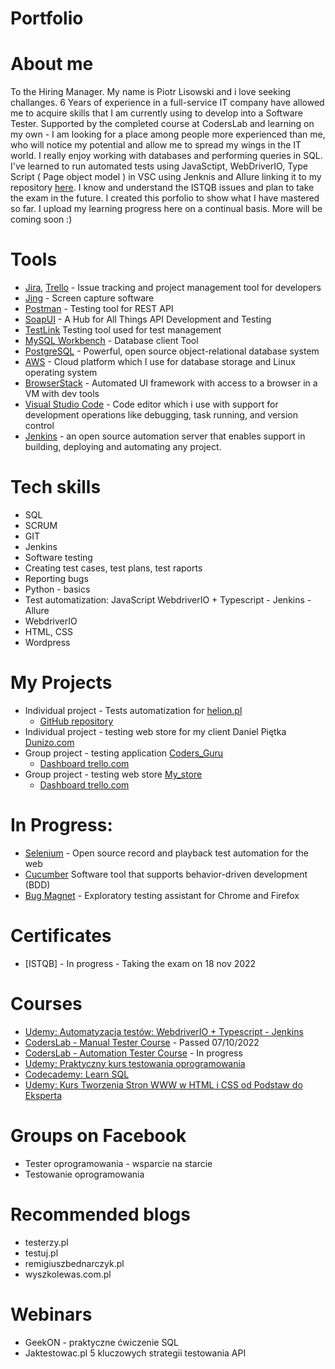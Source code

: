 # Portfolio
# About me
To the Hiring Manager. My name is Piotr Lisowski and i love seeking challanges. 6 Years of experience in a full-service IT company have allowed me to acquire skills that I am currently using to develop into a Software Tester. Supported by the completed course at CodersLab and learning on my own - I am looking for a place among people more experienced than me, who will notice my potential and allow me to spread my wings in the IT world. I really enjoy working with databases and performing queries in SQL. I've learned to run automated tests using JavaSctipt, WebDriverIO, Type Script ( Page object model ) in VSC using Jenknis and Allure linking it to my repository [here](https://github.com/PiotrLisowski88/Testy-Automatyczne-Helion). I know and understand the ISTQB issues and plan to take the exam in the future. I created this porfolio to show what I have mastered so far. I upload my learning progress here on a continual basis. More will be coming soon :) 
# Tools
  - [Jira](https://www.atlassian.com/software/jira0), [Trello](https://trello.com/) - Issue tracking and project management tool for developers
  - [Jing](https://www.techsmith.com/jing-tool.html) - Screen capture software
  - [Postman](https://www.postman.com/) - Testing tool for REST API
  - [SoapUI](https://www.soapui.org/downloads/latest-release/) - A Hub for All Things API Development and Testing
  - [TestLink](https://testlink.org/) Testing tool used for test management
  - [MySQL Workbench](https://dev.mysql.com/downloads/workbench/) - Database client Tool
  - [PostgreSQL](https://www.postgresql.org/download/) - Powerful, open source object-relational database system
  - [AWS](https://aws.amazon.com/) - Cloud platform which I use for database storage and Linux operating system
  - [BrowserStack](https://www.browserstack.com/) - Automated UI framework with access to a browser in a VM with dev tools
  - [Visual Studio Code](https://code.visualstudio.com/) - Code editor which i use with support for development operations like debugging, task running, and version control
  - [Jenkins](https://www.jenkins.io/) - an open source automation server that enables support in building, deploying and automating any project.
# Tech skills
  - SQL
  - SCRUM
  - GIT
  - Jenkins
  - Software testing
  - Creating test cases, test plans, test raports
  - Reporting bugs
  - Python - basics
  - Test automatization: JavaScript WebdriverIO + Typescript - Jenkins - Allure
  - WebdriverIO
  - HTML, CSS
  - Wordpress
# My Projects
  - Individual project - Tests automatization for [helion.pl](https://helion.pl) 
    * [GitHub repository](https://github.com/PiotrLisowski88/Testy-Automatyczne-Helion)
  - Individual project - testing web store for my client Daniel Piętka [Dunizo.com](https://dunizo.com/)
  - Group project - testing application [Coders_Guru](https://tester.codersguru.pl/)
    * [Dashboard trello.com](https://trello.com/b/V6IYJ0cA/codersguru)
  - Group project - testing web store [My_store](https://dev-mystore-testlab.coderslab.pl/index.php)
    * [Dashboard trello.com](https://trello.com/b/hEpv5Ls9/mystore)
# In Progress: 
  - [Selenium](https://www.selenium.dev/) - Open source record and playback test automation for the web
  - [Cucumber](https://cucumber.io/) Software tool that supports behavior-driven development (BDD)
  - [Bug Magnet](https://chrome.google.com/webstore/detail/bug-magnet/efhedldbjahpgjcneebmbolkalbhckfi?hl=pl) - Exploratory testing assistant for Chrome and Firefox
# Certificates
  - [ISTQB] - In progress - Taking the exam on 18 nov 2022  
# Courses
  - [Udemy: Automatyzacja testów: WebdriverIO + Typescript - Jenkins](https://www.udemy.com/course/testowanie-automatyczne-webdriverio/) 
  - [CodersLab - Manual Tester Course](https://drive.google.com/file/d/1IfagSNNcbdCbERv2EdXL5_oHV6WFJuoB/view?usp=sharing) - Passed 07/10/2022 
  - [CodersLab - Automation Tester Course](https://drive.google.com/file/d/1YNPr_nD9ETjztftveiNtvwAkLb4MdUou/view?usp=sharing) - In progress  
  - [Udemy: Praktyczny kurs testowania oprogramowania](https://www.udemy.com/course/praktyczny-kurs-testowania-oprogramowania/)
  - [Codecademy: Learn SQL](https://drive.google.com/file/d/1OlB5CNhgvGX2St2mIekPYjp6mjmuur4M/view?usp=sharing)
  - [Udemy: Kurs Tworzenia Stron WWW w HTML i CSS od Podstaw do Eksperta](https://www.udemy.com/course/kurs-tworzenia-stron-www-w-html-i-css-od-podstaw-do-eksperta/)
# Groups on Facebook
  - Tester oprogramowania - wsparcie na starcie
  - Testowanie oprogramowania
# Recommended blogs
  - testerzy.pl
  - testuj.pl 
  - remigiuszbednarczyk.pl
  - wyszkolewas.com.pl
# Webinars
  - GeekON - praktyczne ćwiczenie SQL
  - Jaktestowac.pl 5 kluczowych strategii testowania API
